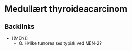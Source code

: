 # Medullært thyroideacarcinom
## Backlinks
* [[MEN]]
	* Q. Hvilke tumores ses typisk ved MEN-2?

<!-- #anki/tag/med/Endocrinology #anki/deck/Medicine -->

<!-- {BearID:E3E9AA56-7C7E-43B0-A895-0C06B7D02FC9-62757-00006E8C9C013164} -->
